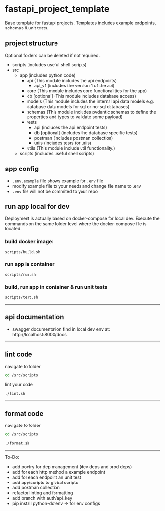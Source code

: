 # fastapi_project_template

Base template for fastapi projects. Templates includes example endpoints, schemas & unit tests.

## project structure

Optional folders can be deleted if not required.

- scripts (includes useful shell scripts)
- src
  - app (includes python code)
    - api (This module includes the api endpoints)
      - api_v1 (includes the version 1 of the api)
    - core (This module includes core functionalities for the app)
    - db [optional] (This module includes database access)
    - models (This module includes the internal api data models e.g. database data models for sql or no-sql databases)
    - schemas (This module includes pydantic schemas to define the properties and types to validate some payload)
    - tests
      - api (includes the api endpoint tests)
      - db [optional] (includes the database specific tests)
      - postman (includes postman collection)
      - utils (includes tests for utils)
    - utils (This module include util functionality.)
  - scripts (includes useful shell scripts)

## app config

- `.env.example` file shows example for `.env` file
- modify example file to your needs and change file name to .env
- `.env` file will not be commited to your repo

## run app local for dev

Deployment is actually based on docker-compose for local dev. Execute the commands on the same folder level where the docker-compose file is located.

### build docker image:

```sh
scripts/build.sh
```

### run app in container

```sh
scripts/run.sh
```

### build, run app in container & run unit tests

```sh
scripts/test.sh
```

---

## api documentation

- swagger documentation find in local dev env at: http://localhost:8000/docs

---

## lint code

navigate to folder

```sh
cd /src/scripts
```

lint your code

```sh
./lint.sh
```

---

## format code

navigate to folder

```sh
cd /src/scripts
```

```sh
./format.sh
```

---

To-Do:

- add poetry for dep management (dev deps and prod deps)
- add for each http method a example endpoint
- add for each endpoint an unit test
- add app/scripts to global scripts
- add postman collection
- refactor linting and formatting
- add branch with auth/api_key
- pip install python-dotenv -> for env configs
